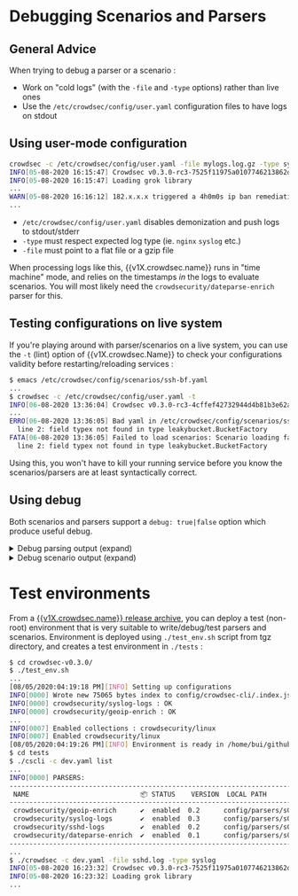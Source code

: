 # Debugging Scenarios and Parsers

## General Advice

When trying to debug a parser or a scenario :

 - Work on "cold logs" (with the `-file` and `-type` options) rather than live ones
 - Use the `/etc/crowdsec/config/user.yaml` configuration files to have logs on stdout

## Using user-mode configuration

```bash
crowdsec -c /etc/crowdsec/config/user.yaml -file mylogs.log.gz -type syslog
INFO[05-08-2020 16:15:47] Crowdsec v0.3.0-rc3-7525f11975a0107746213862dc41c69e00122ac7 
INFO[05-08-2020 16:15:47] Loading grok library                         
...
WARN[05-08-2020 16:16:12] 182.x.x.x triggered a 4h0m0s ip ban remediation for [crowdsecurity/http-probing]  bucket_id=misty-moon event_time="2019-01-01 22:58:32 +0100 CET" scenario=crowdsecurity/http-probing source_ip=182.x.x.x
...
```

 - `/etc/crowdsec/config/user.yaml` disables demonization and push logs to stdout/stderr
 - `-type` must respect expected log type (ie. `nginx` `syslog` etc.)
 - `-file` must point to a flat file or a gzip file

When processing logs like this, {{v1X.crowdsec.name}} runs in "time machine" mode, and relies on the timestamps *in* the logs to evaluate scenarios. You will most likely need the `crowdsecurity/dateparse-enrich` parser for this.


## Testing configurations on live system

If you're playing around with parser/scenarios on a live system, you can use the `-t` (lint) option of {{v1X.crowdsec.Name}} to check your configurations validity before restarting/reloading services :

```bash
$ emacs /etc/crowdsec/config/scenarios/ssh-bf.yaml
...
$ crowdsec -c /etc/crowdsec/config/user.yaml -t        
INFO[06-08-2020 13:36:04] Crowdsec v0.3.0-rc3-4cffef42732944d4b81b3e62a03d4040ad74f185 
...
ERRO[06-08-2020 13:36:05] Bad yaml in /etc/crowdsec/config/scenarios/ssh-bf.yaml : yaml: unmarshal errors:
  line 2: field typex not found in type leakybucket.BucketFactory 
FATA[06-08-2020 13:36:05] Failed to load scenarios: Scenario loading failed : bad yaml in /etc/crowdsec/config/scenarios/ssh-bf.yaml : yaml: unmarshal errors:
  line 2: field typex not found in type leakybucket.BucketFactory 
```

Using this, you won't have to kill your running service before you know the scenarios/parsers are at least syntactically correct.


## Using debug

Both scenarios and parsers support a `debug: true|false` option which produce useful debug.

<details>
  <summary>Debug parsing output (expand)</summary>
```bash
DEBU[05-08-2020 15:25:36] eval(evt.Parsed.program == 'nginx') = TRUE    id=lively-smoke name=crowdsecurity/nginx-logs stage=s01-parse
DEBU[05-08-2020 15:25:36] eval variables:                               id=lively-smoke name=crowdsecurity/nginx-logs stage=s01-parse
DEBU[05-08-2020 15:25:36]        evt.Parsed.program = 'nginx'           id=lively-smoke name=crowdsecurity/nginx-logs stage=s01-parse
DEBU[05-08-2020 15:25:36] Event entering node                           id=icy-dew name=child-crowdsecurity/nginx-logs stage=s01-parse
DEBU[05-08-2020 15:25:36] + Grok 'NGINXACCESS' returned 10 entries to merge in Parsed  id=icy-dew name=child-crowdsecurity/nginx-logs stage=s01-parse
DEBU[05-08-2020 15:25:36] 	.Parsed['request'] = '/data.php'             id=icy-dew name=child-crowdsecurity/nginx-logs stage=s01-parse
DEBU[05-08-2020 15:25:36] 	.Parsed['http_user_agent'] = 'Mozilla/5.0 (Windows NT 6.1; WOW64; rv:52.0) Gecko/20100101 Firefox/52.0'  id=icy-dew name=child-crowdsecurity/nginx-logs stage=s01-parse
DEBU[05-08-2020 15:25:36] 	.Parsed['http_referer'] = '-'                id=icy-dew name=child-crowdsecurity/nginx-logs stage=s01-parse
DEBU[05-08-2020 15:25:36] 	.Parsed['remote_addr'] = '123.x.x.x'    id=icy-dew name=child-crowdsecurity/nginx-logs stage=s01-parse
DEBU[05-08-2020 15:25:36] 	.Parsed['remote_user'] = '-'                 id=icy-dew name=child-crowdsecurity/nginx-logs stage=s01-parse
DEBU[05-08-2020 15:25:36] 	.Parsed['time_local'] = '01/Jan/2019:01:39:06 +0100'  id=icy-dew name=child-crowdsecurity/nginx-logs stage=s01-parse
DEBU[05-08-2020 15:25:36] 	.Parsed['method'] = 'POST'                   id=icy-dew name=child-crowdsecurity/nginx-logs stage=s01-parse
DEBU[05-08-2020 15:25:36] 	.Parsed['body_bytes_sent'] = '162'           id=icy-dew name=child-crowdsecurity/nginx-logs stage=s01-parse
DEBU[05-08-2020 15:25:36] 	.Parsed['http_version'] = '1.1'              id=icy-dew name=child-crowdsecurity/nginx-logs stage=s01-parse
DEBU[05-08-2020 15:25:36] 	.Parsed['status'] = '404'                    id=icy-dew name=child-crowdsecurity/nginx-logs stage=s01-parse
DEBU[05-08-2020 15:25:36] .Meta[log_type] = 'http_access-log'           id=icy-dew name=child-crowdsecurity/nginx-logs stage=s01-parse
DEBU[05-08-2020 15:25:36] evt.StrTime = '01/Jan/2019:01:39:06 +0100'    id=icy-dew name=child-crowdsecurity/nginx-logs stage=s01-parse
DEBU[05-08-2020 15:25:36] Event leaving node : ok                       id=icy-dew name=child-crowdsecurity/nginx-logs stage=s01-parse
DEBU[05-08-2020 15:25:36] child is success, OnSuccess=next_stage, skip  id=lively-smoke name=crowdsecurity/nginx-logs stage=s01-parse
```
</details>


<details>
  <summary>Debug scenario output (expand)</summary>
```bash
DEBU[05-08-2020 16:02:26] eval(evt.Meta.service == 'http' && evt.Meta.http_status in ['404', '403', '400'] && evt.Parsed.static_ressource == 'false') = TRUE  cfg=black-wave file=config/scenarios/http-probing.yaml name=crowdsecurity/http-probing
DEBU[05-08-2020 16:02:26] eval variables:                               cfg=black-wave file=config/scenarios/http-probing.yaml name=crowdsecurity/http-probing
DEBU[05-08-2020 16:02:26]        evt.Meta.service = 'http'              cfg=black-wave file=config/scenarios/http-probing.yaml name=crowdsecurity/http-probing
DEBU[05-08-2020 16:02:26]        evt.Meta.http_status = '404'           cfg=black-wave file=config/scenarios/http-probing.yaml name=crowdsecurity/http-probing
DEBU[05-08-2020 16:02:26]        evt.Parsed.static_ressource = 'false'  cfg=black-wave file=config/scenarios/http-probing.yaml name=crowdsecurity/http-probing
```
</details>


# Test environments

From a [{{v1X.crowdsec.name}} release archive]({{v1X.crowdsec.download_url}}), you can deploy a test (non-root) environment that is very suitable to write/debug/test parsers and scenarios. Environment is deployed using `./test_env.sh` script from tgz directory, and creates a test environment in `./tests` :

```bash
$ cd crowdsec-v0.3.0/
$ ./test_env.sh 
...
[08/05/2020:04:19:18 PM][INFO] Setting up configurations
INFO[0000] Wrote new 75065 bytes index to config/crowdsec-cli/.index.json 
INFO[0000] crowdsecurity/syslog-logs : OK               
INFO[0000] crowdsecurity/geoip-enrich : OK              
...
INFO[0007] Enabled collections : crowdsecurity/linux    
INFO[0007] Enabled crowdsecurity/linux                  
[08/05/2020:04:19:26 PM][INFO] Environment is ready in /home/bui/github/crowdsec/crowdsec/crowdsec-v0.3.0/tests
$ cd tests 
$ ./cscli -c dev.yaml list 
...
INFO[0000] PARSERS:                                     
-------------------------------------------------------------------------------------------------------
 NAME                            📦 STATUS    VERSION  LOCAL PATH                                      
-------------------------------------------------------------------------------------------------------
 crowdsecurity/geoip-enrich      ✔️  enabled  0.2      config/parsers/s02-enrich/geoip-enrich.yaml     
 crowdsecurity/syslog-logs       ✔️  enabled  0.3      config/parsers/s00-raw/syslog-logs.yaml         
 crowdsecurity/sshd-logs         ✔️  enabled  0.2      config/parsers/s01-parse/sshd-logs.yaml         
 crowdsecurity/dateparse-enrich  ✔️  enabled  0.1      config/parsers/s02-enrich/dateparse-enrich.yaml 
-------------------------------------------------------------------------------------------------------
...
$ ./crowdsec -c dev.yaml -file sshd.log -type syslog
INFO[05-08-2020 16:23:32] Crowdsec v0.3.0-rc3-7525f11975a0107746213862dc41c69e00122ac7 
INFO[05-08-2020 16:23:32] Loading grok library                         
...
```


